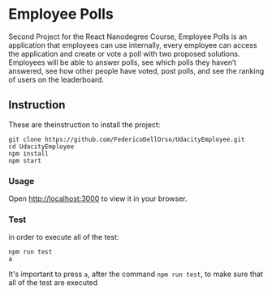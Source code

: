 # Employee Polls

Second Project for the React Nanodegree Course,
Employee Polls is an application that employees can use internally, every employee can access the application and create or vote a poll with two proposed solutions. 
Employees will be able to answer polls, see which polls they haven’t answered, see how other people have voted, post polls, and see the ranking of users on the leaderboard.

## Instruction
These are theinstruction to install the project:
```
git clone https://github.com/FedericoDellOrso/UdacityEmployee.git
cd UdacityEmployee
npm install
npm start
```

### Usage

Open [http://localhost:3000](http://localhost:3000) to view it in your browser.


### Test
in order to execute all of the test:
```
npm run test
a
```
It's important to press `a`, after the command `npm run test`, to make sure that all of the test are executed
